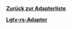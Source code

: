 [**Zurück zur Adapterliste**](/adapterref/adapterliste.md)

[**Lgtv-rs-Adapter**](/adapterref/docs/iobroker.lgtv-rs/de/README.md)